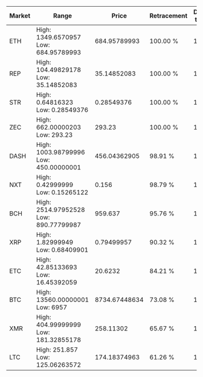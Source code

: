 | Market | Range | Price| Retracement | Doubles to 50% |
| --- | --- | --- | --- | --- |
| ETH | High: 1349.6570957<br />Low: 684.95789993 | 684.95789993 | 100.00 % | 1.49 |
| REP | High: 104.49829178<br />Low: 35.14852083 | 35.14852083 | 100.00 % | 1.99 |
| STR | High: 0.64816323<br />Low: 0.28549376 | 0.28549376 | 100.00 % | 1.64 |
| ZEC | High: 662.00000203<br />Low: 293.23 | 293.23 | 100.00 % | 1.63 |
| DASH | High: 1003.98799996<br />Low: 450.00000001 | 456.04362905 | 98.91 % | 1.59 |
| NXT | High: 0.42999999<br />Low: 0.15265122 | 0.156 | 98.79 % | 1.87 |
| BCH | High: 2514.97952528<br />Low: 890.77799987 | 959.637 | 95.76 % | 1.77 |
| XRP | High: 1.82999949<br />Low: 0.68409901 | 0.79499957 | 90.32 % | 1.58 |
| ETC | High: 42.85133693<br />Low: 16.45392059 | 20.6232 | 84.21 % | 1.44 |
| BTC | High: 13560.00000001<br />Low: 6957 | 8734.67448634 | 73.08 % | 1.17 |
| XMR | High: 404.99999999<br />Low: 181.32855178 | 258.11302 | 65.67 % | 1.14 |
| LTC | High: 251.857<br />Low: 125.06263572 | 174.18374963 | 61.26 % | 1.08 |
